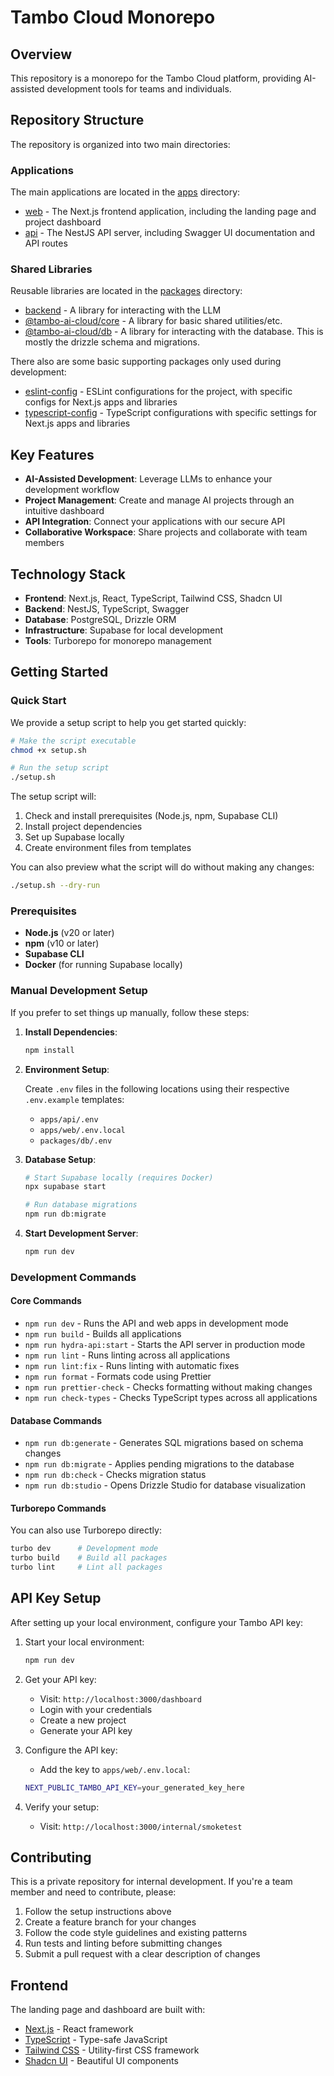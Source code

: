 # Tambo Cloud Monorepo

## Overview

This repository is a monorepo for the Tambo Cloud platform, providing AI-assisted development tools for teams and individuals.

## Repository Structure

The repository is organized into two main directories:

### Applications

The main applications are located in the [apps](./apps) directory:

- [web](./apps/web) - The Next.js frontend application, including the landing page and project dashboard
- [api](./apps/api) - The NestJS API server, including Swagger UI documentation and API routes

### Shared Libraries

Reusable libraries are located in the [packages](./packages) directory:

- [backend](./packages/backend) - A library for interacting with the LLM
- [@tambo-ai-cloud/core](./packages/core) - A library for basic shared utilities/etc.
- [@tambo-ai-cloud/db](./packages/db) - A library for interacting with the database. This is mostly the drizzle schema and migrations.

There also are some basic supporting packages only used during development:

- [eslint-config](./packages/eslint-config) - ESLint configurations for the project, with specific configs for Next.js apps and libraries
- [typescript-config](./packages/typescript-config) - TypeScript configurations with specific settings for Next.js apps and libraries

## Key Features

- **AI-Assisted Development**: Leverage LLMs to enhance your development workflow
- **Project Management**: Create and manage AI projects through an intuitive dashboard
- **API Integration**: Connect your applications with our secure API
- **Collaborative Workspace**: Share projects and collaborate with team members

## Technology Stack

- **Frontend**: Next.js, React, TypeScript, Tailwind CSS, Shadcn UI
- **Backend**: NestJS, TypeScript, Swagger
- **Database**: PostgreSQL, Drizzle ORM
- **Infrastructure**: Supabase for local development
- **Tools**: Turborepo for monorepo management

## Getting Started

### Quick Start

We provide a setup script to help you get started quickly:

```bash
# Make the script executable
chmod +x setup.sh

# Run the setup script
./setup.sh
```

The setup script will:

1. Check and install prerequisites (Node.js, npm, Supabase CLI)
2. Install project dependencies
3. Set up Supabase locally
4. Create environment files from templates

You can also preview what the script will do without making any changes:

```bash
./setup.sh --dry-run
```

### Prerequisites

- **Node.js** (v20 or later)
- **npm** (v10 or later)
- **Supabase CLI**
- **Docker** (for running Supabase locally)

### Manual Development Setup

If you prefer to set things up manually, follow these steps:

1. **Install Dependencies**:

   ```bash
   npm install
   ```

2. **Environment Setup**:

   Create `.env` files in the following locations using their respective `.env.example` templates:

   - `apps/api/.env`
   - `apps/web/.env.local`
   - `packages/db/.env`

3. **Database Setup**:

   ```bash
   # Start Supabase locally (requires Docker)
   npx supabase start

   # Run database migrations
   npm run db:migrate
   ```

4. **Start Development Server**:
   ```bash
   npm run dev
   ```

### Development Commands

#### Core Commands

- `npm run dev` - Runs the API and web apps in development mode
- `npm run build` - Builds all applications
- `npm run hydra-api:start` - Starts the API server in production mode
- `npm run lint` - Runs linting across all applications
- `npm run lint:fix` - Runs linting with automatic fixes
- `npm run format` - Formats code using Prettier
- `npm run prettier-check` - Checks formatting without making changes
- `npm run check-types` - Checks TypeScript types across all applications

#### Database Commands

- `npm run db:generate` - Generates SQL migrations based on schema changes
- `npm run db:migrate` - Applies pending migrations to the database
- `npm run db:check` - Checks migration status
- `npm run db:studio` - Opens Drizzle Studio for database visualization

#### Turborepo Commands

You can also use Turborepo directly:

```bash
turbo dev      # Development mode
turbo build    # Build all packages
turbo lint     # Lint all packages
```

## API Key Setup

After setting up your local environment, configure your Tambo API key:

1. Start your local environment:

   ```bash
   npm run dev
   ```

2. Get your API key:

   - Visit: `http://localhost:3000/dashboard`
   - Login with your credentials
   - Create a new project
   - Generate your API key

3. Configure the API key:

   - Add the key to `apps/web/.env.local`:

   ```bash
   NEXT_PUBLIC_TAMBO_API_KEY=your_generated_key_here
   ```

4. Verify your setup:
   - Visit: `http://localhost:3000/internal/smoketest`

## Contributing

This is a private repository for internal development. If you're a team member and need to contribute, please:

1. Follow the setup instructions above
2. Create a feature branch for your changes
3. Follow the code style guidelines and existing patterns
4. Run tests and linting before submitting changes
5. Submit a pull request with a clear description of changes

## Frontend

The landing page and dashboard are built with:

- [Next.js](https://nextjs.org/) - React framework
- [TypeScript](https://www.typescriptlang.org/) - Type-safe JavaScript
- [Tailwind CSS](https://tailwindcss.com/) - Utility-first CSS framework
- [Shadcn UI](https://ui.shadcn.com/) - Beautiful UI components
